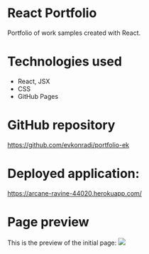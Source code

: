 # React Portfolio

Portfolio of work samples created with React. 

# Technologies used

* React, JSX
* CSS
* GitHub Pages


# GitHub repository

https://github.com/evkonradi/portfolio-ek

# Deployed application:

https://arcane-ravine-44020.herokuapp.com/

# Page preview

This is the preview of the initial page:
<img src="./assets/PagePreview.jpg">